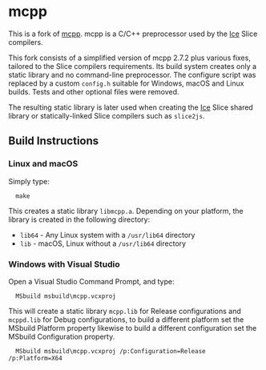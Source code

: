 # mcpp

This is a fork of [mcpp](http://mcpp.sourceforge.net/). mcpp is a C/C++ preprocessor used by the [Ice](https://github.com/zeroc-ice/ice) Slice compilers.

This fork consists of a simplified version of mcpp 2.7.2 plus various fixes, tailored to the Slice compilers requirements. Its build system creates only a static library and no command-line preprocessor. The configure script was replaced by a custom `config.h` suitable for Windows, macOS and Linux builds. Tests and other optional files were removed.

The resulting static library is later used when creating the [Ice](https://github.com/zeroc-ice/ice) Slice shared library or statically-linked Slice compilers such as `slice2js`.

## Build Instructions

### Linux and macOS
Simply type:
```
  make
```  
This creates a static library `libmcpp.a`. Depending on your platform, the library is created in the following directory:

* `lib64` - Any Linux system with a `/usr/lib64` directory
* `lib` - macOS, Linux without a `/usr/lib64` directory

### Windows with Visual Studio

Open a Visual Studio Command Prompt, and type:
```
  MSbuild msbuild\mcpp.vcxproj
```
This will create a static library `mcpp.lib` for Release configurations and `mcppd.lib` for Debug configurations,
to build a different platform set the MSbuild Platform property likewise to build a different configuration set
the MSbuild Configuration property.

```
  MSbuild msbuild\mcpp.vcxproj /p:Configuration=Release /p:Platform=X64
```
